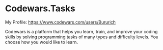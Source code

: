 # Codewars.Tasks

My Profile: https://www.codewars.com/users/Bururich

Codewars is a platform that helps you learn, train, and improve your coding skills by solving programming tasks of many types and difficulty levels. You choose how you would like to learn.
